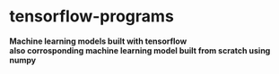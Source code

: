 # tensorflow-programs

**Machine learning models built with tensorflow** <br>
**also corrosponding machine learning model built from scratch using numpy**
